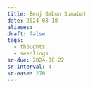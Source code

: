 ```yaml
---
title: Benj Gabun Sumabat
date: 2024-08-18
aliases: 
draft: false
tags:
  - thoughts
  - seedlings
sr-due: 2024-08-22
sr-interval: 4
sr-ease: 270
---
```

